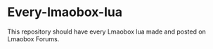 # Every-lmaobox-lua
This repository should have every Lmaobox lua made and posted on Lmaobox Forums.
